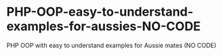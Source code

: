 # PHP-OOP-easy-to-understand-examples-for-aussies-NO-CODE
PHP OOP with easy to understand examples for Aussie mates (NO CODE)

